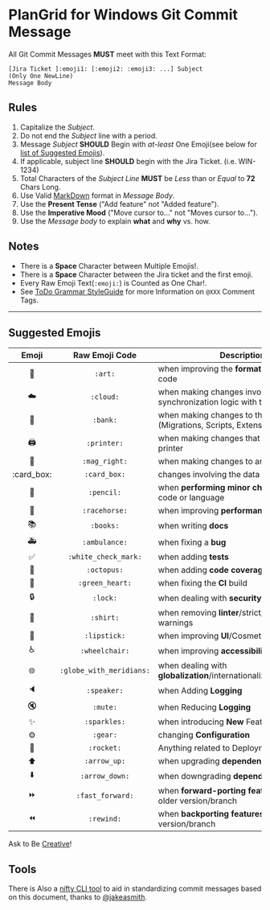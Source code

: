 PlanGrid for Windows Git Commit Message
==================

All Git Commit Messages **MUST** meet with this Text Format:

```
[Jira Ticket ]:emoji1: [:emoji2: :emoji3: ...] Subject
(Only One NewLine)
Message Body
```

Rules
-----
1. Capitalize the _Subject_.
2. Do not end the _Subject_ line with a period.
3. Message _Subject_ **SHOULD** Begin with _at-least_ One Emoji(see below for [list of Suggested Emojis](#suggested-emojis)).
4. If applicable, subject line **SHOULD** begin with the Jira Ticket.  (i.e. WIN-1234)
5. Total Characters of the _Subject Line_ **MUST** be _Less_ than or _Equal_ to **72** Chars Long.
7. Use Valid [MarkDown](https://daringfireball.net/projects/markdown/basics) format in _Message Body_.
8. Use the **Present Tense** ("Add feature" not "Added feature").
9. Use the **Imperative Mood** ("Move cursor to..." not "Moves cursor to...").
10. Use the _Message body_ to explain **what** and **why** vs. how.

Notes
-----
+ There is a **Space** Character between Multiple Emojis!.
+ There is a **Space** Character between the Jira ticket and the first emoji.
+ Every Raw Emoji Text(`:emoji:`) is Counted as One Char!.
+ See [ToDo Grammar StyleGuide](https://github.com/slashsBin/styleguide-todo-grammar) for more Information on `@XXX` Comment Tags.

---

Suggested Emojis
----------------

| Emoji | Raw Emoji Code | Description |
|:---:|:---:|---|
| :art: | `:art:` | when improving the **format**/structure of the code |
| :cloud: | `:cloud:` | when making changes involving synchronization logic with the backend API |
| :bank: | `:bank:` | when making changes to the sqlite database (Migrations, Scripts, Extensions, ...) |
| :printer: | `:printer:` | when making changes that involve the printer |
| :mag_right: | `:mag_right:` | when making changes to analytics |
| :card_box: | `:card_box:` | changes involving the data model layer |
| :pencil: | `:pencil:` | when **performing minor changes/fixing** the code or language |
| :racehorse: | `:racehorse:` | when improving **performance** |
| :books: | `:books:` | when writing **docs** |
| :ambulance: | `:ambulance:` | when fixing a **bug** |
| :white_check_mark: | `:white_check_mark:` | when adding **tests** |
| :octopus: | `:octopus:` | when adding **code coverage** |
| :green_heart: | `:green_heart:` | when fixing the **CI** build |
| :lock: | `:lock:` | when dealing with **security** |
| :shirt: | `:shirt:` | when removing **linter**/strict/deprecation warnings |
| :lipstick: | `:lipstick:` | when improving **UI**/Cosmetic |
| :wheelchair: | `:wheelchair:` | when improving **accessibility** |
| :globe_with_meridians: | `:globe_with_meridians:` | when dealing with **globalization**/internationalization/i18n/g11n |
| :speaker: | `:speaker:` | when Adding **Logging** |
| :mute: | `:mute:` | when Reducing **Logging** |
| :sparkles: | `:sparkles:` | when introducing **New** Features |
| :gear: | `:gear:` | changing **Configuration** |
| :rocket: | `:rocket:` | Anything related to Deployments/**DevOps** |
| :arrow_up: | `:arrow_up:` | when upgrading **dependencies** |
| :arrow_down: | `:arrow_down:` | when downgrading **dependencies** |
| :fast_forward: | `:fast_forward:` | when **forward-porting features** from an older version/branch |
| :rewind: | `:rewind:` | when **backporting features** from a newer version/branch |

Ask to Be [Creative](https://emoji.codes/)!

Tools
-----
There is Also a [nifty CLI tool](https://github.com/jakeasmith/commit) to aid in standardizing commit messages based on this document, thanks to [@jakeasmith](https://github.com/jakeasmith).
